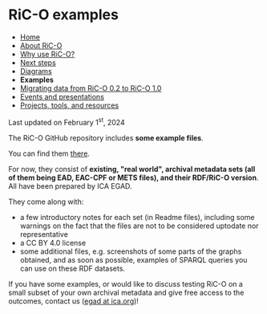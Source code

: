 # RiC-O examples

* [Home](index.html)
* [About RiC-O](about.html)
* [Why use RiC-O?](why-use-RiC-O.html)
* [Next steps](next-steps.html)
* [Diagrams](diagrams.html)
* **Examples**
* [Migrating data from RiC-O 0.2 to RiC-O 1.0](migrating-data-from-RIC-O-v0.2-to-v1.0.html)
* [Events and presentations](events.html)
* [Projects, tools, and resources](projects-tools-resources.html)

Last updated on February 1<sup>st</sup>, 2024

The RiC-O GitHub repository includes **some example files**.

You can find them [there](https://github.com/ICA-EGAD/RiC-O/tree/master/examples).

For now, they consist of **existing, "real world", archival metadata sets (all of them being EAD, EAC-CPF or METS files), and their RDF/RiC-O version**. All have been prepared by ICA EGAD. 


They come along with:

* a few introductory notes for each set (in Readme files), including some warnings on the fact that the files are not to be considered uptodate nor representative
* a CC BY 4.0 license
* some additional files, e.g. screenshots of some parts of the graphs obtained, and as soon as possible, examples of SPARQL queries you can use on these RDF datasets.



If you have some examples, or would like to discuss testing RiC-O on a small subset of your own archival metadata and give free access to the outcomes, contact us ([egad at ica.org](mailto:egad@ica.org))!
